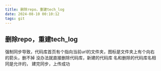 ```yaml
---
title: 删除repo，重建tech_log
date: 2024-08-10 00:10:12
tags: git
---
```


## 删除repo，重建tech_log
强制同步导致，代码库首页有个指向当前url的文件夹，图标是文件夹上有个向右的箭头，删不掉
没办法就直接删除代码库，新建的代码库 名和删除的代码库名相同是允许的，
建完同步，上传成功

